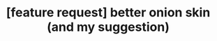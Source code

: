 ---
title: '[feature request] better onion skin (and my suggestion)'
redirect_to:
  - 'https://discuss.pencil2d.org/t/feature-request-better-onion-skin-and-my-suggestion/452'
---